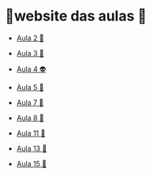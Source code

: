 #  🐉website das aulas 🦕
  
* <a href= "https://christopherfifo.github.io/Faculdade---Front-End/atv2-apresenta%C3%A7%C3%A3o/" target="_blank">Aula 2 🦖</a>
  
* <a href= "https://christopherfifo.github.io/Faculdade---Front-End/atv3%20floresta/" target="_blank">Aula 3 🦄</a>
  
* <a href= "https://christopherfifo.github.io/Faculdade---Front-End/atv4-masp/" target="_blank">Aula 4 👽</a>
  
* <a href= "https://christopherfifo.github.io/Faculdade---Front-End/atv5-bilheteria/index.html" target="_blank">Aula 5 👻</a>
  
* <a href= "https://christopherfifo.github.io/Faculdade---Front-End/atv-7%20aula%20de%20css/aual%20de%20css/" target="_blank">Aula 7 🦔</a>
  
* <a href= "https://christopherfifo.github.io/Faculdade---Front-End/atv%208%20site/" target="_blank">Aula 8 🦎</a>
  
* <a href= "https://christopherfifo.github.io/Faculdade---Front-End/atv11//" target="_blank">Aula 11 🐒</a>
  
* <a href= "https://christopherfifo.github.io/Faculdade---Front-End/aula%2013/#ene" target="_blank">Aula 13 🦧</a>

* <a href= "https://christopherfifo.github.io/Faculdade---Front-End/aula%2015/" target="_blank">Aula 15 🦍</a>
